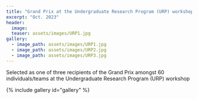 ```yaml
---
title: "Grand Prix at the Undergraduate Research Program (URP) workshop"
excerpt: "Oct. 2023"
header:
  image: 
  teaser: assets/images/URP1.jpg
gallery:
  - image_path: assets/images/URP1.jpg
  - image_path: assets/images/URP2.jpg
  - image_path: assets/images/URP3.jpg
---
```


Selected as one of three recipients of the Grand Prix amongst 60 individuals/teams at the Undergraduate Research Program (URP) workshop

{% include gallery id="gallery"  %}
